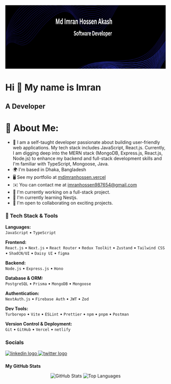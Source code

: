 <div align="center">
  <img height="200" src="https://github.com/m-im-ha/m-im-ha/blob/main/github_banner.png"  />
</div>

Hi 👋 My name is Imran
===============================

A Developer 
-----------------------------
# 💫 About Me:

* 💼 I am a self-taught developer passionate about building user-friendly web applications. My tech stack includes JavaScript, React.js. Currently, I am digging deep into the MERN stack (MongoDB, Express.js, React.js, Node.js) to enhance my backend and full-stack development skills and I'm familiar with TypeScript, Mongoose, Java.
* 🌍  I'm based in Dhaka, Bangladesh
* 🖥️  See my portfolio at [mdimranhossen.vercel](https://mdimranhossen.vercel.app/)
* ✉️  You can contact me at [imranhossen987654@gmail.com](mailto:imranhossen987654@gmail.com)
* 🚀  I'm currently working on a full-stack project.
* 🧠  I'm currently learning Nestjs.
* 🤝  I'm open to collaborating on exciting projects.

### 🧰 Tech Stack & Tools

**Languages:**  
`JavaScript` • `TypeScript`

**Frontend:**  
`React.js` • `Next.js` • `React Router` • `Redux Toolkit` • `Zustand` •  `Tailwind CSS` • `ShadCN/UI` • `Daisy UI` • `figma`

**Backend:**  
`Node.js` • `Express.js` • `Hono`

**Database & ORM:**  
`PostgreSQL` • `Prisma` • `MongoDB` • `Mongoose`

**Authentication:**  
`NextAuth.js` • `Firebase Auth` • `JWT` • `Zod`

**Dev Tools:**  
`Turborepo` • `Vite` • `ESLint` • `Prettier` • `npm` • `pnpm` • `Postman`

**Version Control & Deployment:**  
`Git` • `GitHub` • `Vercel` • `netlify`




### Socials

<div align="left">
  <a href="www.linkedin.com/in/imran-hsn007" target="_blank">
    <img src="https://raw.githubusercontent.com/maurodesouza/profile-readme-generator/master/src/assets/icons/social/linkedin/default.svg" width="52" height="40" alt="linkedin logo"  />
  </a>
  <a href="https://x.com/m_im_ha" target="_blank">
    <img src="https://raw.githubusercontent.com/maurodesouza/profile-readme-generator/master/src/assets/icons/social/twitter/default.svg" width="52" height="40" alt="twitter logo"  />
  </a>
</div>

###

<b>My GitHub Stats</b>

<div align="center">
  <img src="https://github-readme-stats.vercel.app/api?username=m-im-ha&&show_icons=true&theme=radical" alt="GitHub Stats" width="400"/>
  <img src="https://github-readme-stats.vercel.app/api/top-langs?username=m-im-ha&layout=compact&theme=radical" alt="Top Languages" width="400"/>
</div>
